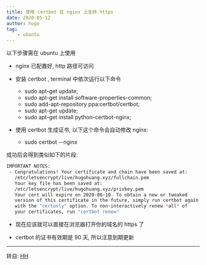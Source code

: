 ```yaml
---
title: 使用 certbot 在 nginx 上支持 https
date: 2020-05-12
author: hugo
tag:
    - ubuntu
---
```



以下步骤需在 ubuntu 上使用

* nginx 已配置好, http 路径可访问

* 安装 certbot , terminal 中依次运行以下命令

    - sudo apt-get update;
    - sudo apt-get install software-properties-common;
    - sudo add-apt-repository ppa:certbot/certbot;
    - sudo apt-get update;
    - sudo apt-get install python-certbot-nginx;

* 使用 certbot 生成证书, 以下这个命令会自动修改 nginx:

    - sudo certbot --nginx

成功后会得到类似如下的片段:
```bash
IMPORTANT NOTES:
 - Congratulations! Your certificate and chain have been saved at:
   /etc/letsencrypt/live/hugohuang.xyz/fullchain.pem
   Your key file has been saved at:
   /etc/letsencrypt/live/hugohuang.xyz/privkey.pem
   Your cert will expire on 2020-08-10. To obtain a new or tweaked
   version of this certificate in the future, simply run certbot again
   with the "certonly" option. To non-interactively renew *all* of
   your certificates, run "certbot renew"
```

* 现在应该就可以直接在浏览器打开你的域名的 https 了

* certbot 的证书有效期是 90 天, 所以注意到期更新


---
转自: [HH](http://www.hugohuang.xyz/)
